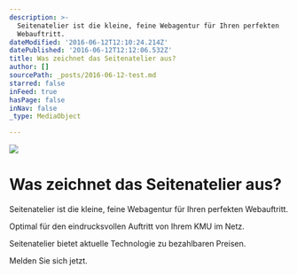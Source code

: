 ```yaml
---
description: >-
  Seitenatelier ist die kleine, feine Webagentur für Ihren perfekten
  Webauftritt.
dateModified: '2016-06-12T12:10:24.214Z'
datePublished: '2016-06-12T12:12:06.532Z'
title: Was zeichnet das Seitenatelier aus?
author: []
sourcePath: _posts/2016-06-12-test.md
starred: false
inFeed: true
hasPage: false
inNav: false
_type: MediaObject

---
```

![](https://the-grid-user-content.s3-us-west-2.amazonaws.com/6dd9aeff-d5dc-4e1d-96d5-13500c07511f.png)

# Was zeichnet das Seitenatelier aus?

Seitenatelier ist die kleine, feine Webagentur für Ihren perfekten Webauftritt.

Optimal für den eindrucksvollen Auftritt von Ihrem KMU im Netz.

Seitenatelier bietet aktuelle Technologie zu bezahlbaren Preisen.

Melden Sie sich jetzt.